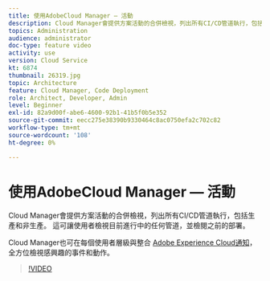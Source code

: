 ```yaml
---
title: 使用AdobeCloud Manager — 活動
description: Cloud Manager會提供方案活動的合併檢視，列出所有CI/CD管道執行，包括生產和非生產。 這可讓使用者檢視目前進行中的任何管道，並檢閱之前的部署。
topics: Administration
audience: administrator
doc-type: feature video
activity: use
version: Cloud Service
kt: 6874
thumbnail: 26319.jpg
topic: Architecture
feature: Cloud Manager, Code Deployment
role: Architect, Developer, Admin
level: Beginner
exl-id: 82a9d00f-abe6-4600-92b1-41b5f0b5e352
source-git-commit: eecc275e38390b9330464c8ac0750efa2c702c82
workflow-type: tm+mt
source-wordcount: '108'
ht-degree: 0%

---
```


# 使用AdobeCloud Manager — 活動

Cloud Manager會提供方案活動的合併檢視，列出所有CI/CD管道執行，包括生產和非生產。 這可讓使用者檢視目前進行中的任何管道，並檢閱之前的部署。

Cloud Manager也可在每個使用者層級與整合 [Adobe Experience Cloud通知](https://experienceleague.adobe.com/docs/experience-manager-cloud-manager/using/how-to-use/notifications.html)，全方位檢視感興趣的事件和動作。

>[!VIDEO](https://video.tv.adobe.com/v/26319?quality=12&learn=on)
